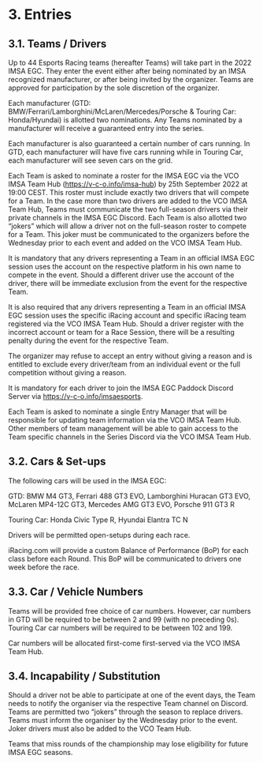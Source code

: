 # 3. Entries

## 3.1. Teams / Drivers
Up to 44 Esports Racing teams (hereafter Teams) will take part in the 2022 IMSA EGC. They enter the event either after being nominated by an IMSA recognized manufacturer, or after being invited by the organizer. Teams are approved for participation by the sole discretion of the organizer.

Each manufacturer (GTD: BMW/Ferrari/Lamborghini/McLaren/Mercedes/Porsche & Touring Car: Honda/Hyundai) is allotted two nominations. Any Teams nominated by a manufacturer will receive a guaranteed entry into the series.

Each manufacturer is also guaranteed a certain number of cars running. In GTD, each manufacturer will have five cars running while in Touring Car, each manufacturer will see seven cars on the grid.

Each Team is asked to nominate a roster for the IMSA EGC via the VCO IMSA Team Hub (https://v-c-o.info/imsa-hub) by 25th September 2022 at 19:00 CEST. This roster must include exactly two drivers that will compete for a Team. In the case more than two drivers are added to the VCO IMSA Team Hub, Teams must communicate the two full-season drivers via their private channels in the IMSA EGC Discord. Each Team is also allotted two “jokers” which will allow a driver not on the full-season roster to compete for a Team. This joker must be communicated to the organizers before the Wednesday prior to each event and added on the VCO IMSA Team Hub.

It is mandatory that any drivers representing a Team in an official IMSA EGC session uses the account on the respective platform in his own name to compete in the event. Should a different driver use the account of the driver, there will be immediate exclusion from the event for the respective Team.

It is also required that any drivers representing a Team in an official IMSA EGC session uses the specific iRacing account and specific iRacing team registered via the VCO IMSA Team Hub. Should a driver register with the incorrect account or team for a Race Session, there will be a resulting penalty during the event for the respective Team.

The organizer may refuse to accept an entry without giving a reason and is entitled to exclude every driver/team from an individual event or the full competition without giving a reason.

It is mandatory for each driver to join the IMSA EGC Paddock Discord Server via https://v-c-o.info/imsaesports.

Each Team is asked to nominate a single Entry Manager that will be responsible for updating team information via the VCO IMSA Team Hub. Other members of team management will be able to gain access to the Team specific channels in the Series Discord via the VCO IMSA Team Hub.

## 3.2. Cars & Set-ups
The following cars will be used in the IMSA EGC:

GTD: BMW M4 GT3, Ferrari 488 GT3 EVO, Lamborghini Huracan GT3 EVO, McLaren MP4-12C GT3, Mercedes AMG GT3 EVO, Porsche 911 GT3 R

Touring Car: Honda Civic Type R, Hyundai Elantra TC N

Drivers will be permitted open-setups during each race.

iRacing.com will provide a custom Balance of Performance (BoP) for each class before each Round. This BoP will be communicated to drivers one week before the race. 

## 3.3. Car / Vehicle Numbers
Teams will be provided free choice of car numbers. However, car numbers in GTD will be required to be between 2 and 99 (with no preceding 0s). Touring Car car numbers will be required to be between 102 and 199.

Car numbers will be allocated first-come first-served via the VCO IMSA Team Hub.

## 3.4. Incapability / Substitution
Should a driver not be able to participate at one of the event days, the Team needs to notify the organiser via the respective Team channel on Discord. Teams are permitted two “jokers” through the season to replace drivers. Teams must inform the organiser by the Wednesday prior to the event. Joker drivers must also be added to the VCO Team Hub.

Teams that miss rounds of the championship may lose eligibility for future IMSA EGC seasons.

